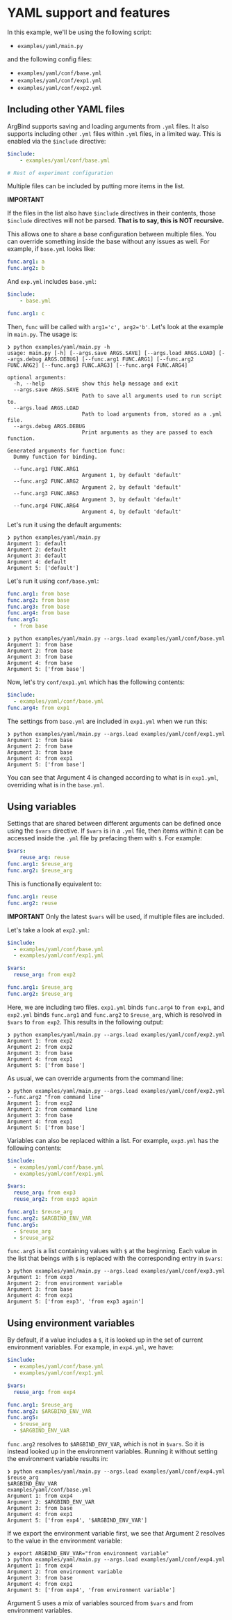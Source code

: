 # YAML support and features

In this example, we'll be using the following script:

- `examples/yaml/main.py`

and the following config files:

- `examples/yaml/conf/base.yml`
- `examples/yaml/conf/exp1.yml`
- `examples/yaml/conf/exp2.yml`

## Including other YAML files

ArgBind supports saving and loading arguments from `.yml` files. It also supports
including other `.yml` files within `.yml` files, in a limited way. 
This is enabled via the `$include` directive:

```yaml
$include:
    - examples/yaml/conf/base.yml

# Rest of experiment configuration
```

Multiple files can be included by putting more items in the list. 

**IMPORTANT**

If the files in 
the list also have `$include` directives in their contents, those `$include` 
directives will not be parsed. **That is to say, this is NOT recursive.**

This allows one to share a base configuration between multiple files. You can
override something inside the base without any issues as well. For example,
if `base.yml` looks like:

```yaml
func.arg1: a
func.arg2: b
```

And `exp.yml` includes `base.yml`:

```yaml
$include:
    - base.yml

func.arg1: c
```

Then, `func` will be called with `arg1='c', arg2='b'`. Let's look at the example
in `main.py`. The usage is:

```
❯ python examples/yaml/main.py -h
usage: main.py [-h] [--args.save ARGS.SAVE] [--args.load ARGS.LOAD] [--args.debug ARGS.DEBUG] [--func.arg1 FUNC.ARG1] [--func.arg2 FUNC.ARG2] [--func.arg3 FUNC.ARG3] [--func.arg4 FUNC.ARG4]

optional arguments:
  -h, --help            show this help message and exit
  --args.save ARGS.SAVE
                        Path to save all arguments used to run script to.
  --args.load ARGS.LOAD
                        Path to load arguments from, stored as a .yml file.
  --args.debug ARGS.DEBUG
                        Print arguments as they are passed to each function.

Generated arguments for function func:
  Dummy function for binding.

  --func.arg1 FUNC.ARG1
                        Argument 1, by default 'default'
  --func.arg2 FUNC.ARG2
                        Argument 2, by default 'default'
  --func.arg3 FUNC.ARG3
                        Argument 3, by default 'default'
  --func.arg4 FUNC.ARG4
                        Argument 4, by default 'default'
```

Let's run it using the default arguments:

```
❯ python examples/yaml/main.py
Argument 1: default
Argument 2: default
Argument 3: default
Argument 4: default
Argument 5: ['default']
```

Let's run it using `conf/base.yml`:

```yaml
func.arg1: from base
func.arg2: from base
func.arg3: from base
func.arg4: from base
func.arg5: 
  - from base
```

```
❯ python examples/yaml/main.py --args.load examples/yaml/conf/base.yml
Argument 1: from base
Argument 2: from base
Argument 3: from base
Argument 4: from base
Argument 5: ['from base']
```

Now, let's try `conf/exp1.yml` which has the following contents:

```yaml
$include:
  - examples/yaml/conf/base.yml
func.arg4: from exp1
```

The settings from `base.yml` are included in `exp1.yml` when we run this:

```
❯ python examples/yaml/main.py --args.load examples/yaml/conf/exp1.yml
Argument 1: from base
Argument 2: from base
Argument 3: from base
Argument 4: from exp1
Argument 5: ['from base']
```

You can see that Argument 4 is changed according to what is in `exp1.yml`, 
overriding what is in the `base.yml`.

## Using variables

Settings that are shared between different arguments can be defined once using the
`$vars` directive. If `$vars` is in a `.yml` file, then items within it 
can be accessed inside the `.yml` file by prefacing them with `$`. For example:

```yaml
$vars:
    reuse_arg: reuse
func.arg1: $reuse_arg
func.arg2: $reuse_arg
```

This is functionally equivalent to:

```yaml
func.arg1: reuse
func.arg2: reuse
```
**IMPORTANT**
Only the latest `$vars` will be used, if multiple files are included.

Let's take a look at `exp2.yml`:

```yaml
$include:
  - examples/yaml/conf/base.yml
  - examples/yaml/conf/exp1.yml

$vars:
  reuse_arg: from exp2

func.arg1: $reuse_arg
func.arg2: $reuse_arg
```

Here, we are including two files. `exp1.yml` binds `func.arg4` to `from exp1`, and
`exp2.yml` binds `func.arg1` and `func.arg2` to `$reuse_arg`, which is resolved in
`$vars` to `from exp2`. This results in the following output:

```
❯ python examples/yaml/main.py --args.load examples/yaml/conf/exp2.yml
Argument 1: from exp2
Argument 2: from exp2
Argument 3: from base
Argument 4: from exp1
Argument 5: ['from base']
```

As usual, we can override arguments from the command line:

```
❯ python examples/yaml/main.py --args.load examples/yaml/conf/exp2.yml --func.arg2 "from command line"
Argument 1: from exp2
Argument 2: from command line
Argument 3: from base
Argument 4: from exp1
Argument 5: ['from base']
```

Variables can also be replaced within a list. For example, `exp3.yml` has the
following contents:

```yaml
$include:
  - examples/yaml/conf/base.yml
  - examples/yaml/conf/exp1.yml

$vars:
  reuse_arg: from exp3
  reuse_arg2: from exp3 again 

func.arg1: $reuse_arg
func.arg2: $ARGBIND_ENV_VAR
func.arg5:
  - $reuse_arg
  - $reuse_arg2
```

`func.arg5` is a list containing values with `$` at the beginning. Each value
in the list that beings with `$` is replaced with the corresponding
entry in `$vars`:

```
❯ python examples/yaml/main.py --args.load examples/yaml/conf/exp3.yml
Argument 1: from exp3
Argument 2: from environment variable
Argument 3: from base
Argument 4: from exp1
Argument 5: ['from exp3', 'from exp3 again']
```

## Using environment variables

By default, if a value includes a `$`, it is looked up in the set of current 
environment variables. For example, in `exp4.yml`, we have:

```yaml
$include:
  - examples/yaml/conf/base.yml
  - examples/yaml/conf/exp1.yml

$vars:
  reuse_arg: from exp4

func.arg1: $reuse_arg
func.arg2: $ARGBIND_ENV_VAR
func.arg5:
  - $reuse_arg
  - $ARGBIND_ENV_VAR
```

`func.arg2` resolves to `$ARGBIND_ENV_VAR`, which is not in `$vars`. So it 
is instead looked up in the environment variables. Running it without 
setting the environment variable results in:

```
❯ python examples/yaml/main.py --args.load examples/yaml/conf/exp4.yml
$reuse_arg
$ARGBIND_ENV_VAR
examples/yaml/conf/base.yml
Argument 1: from exp4
Argument 2: $ARGBIND_ENV_VAR
Argument 3: from base
Argument 4: from exp1
Argument 5: ['from exp4', '$ARGBIND_ENV_VAR']
```

If we export the environment variable first, we see that Argument 2 resolves
to the value in the environment variable:

```
❯ export ARGBIND_ENV_VAR="from environment variable"
❯ python examples/yaml/main.py --args.load examples/yaml/conf/exp4.yml
Argument 1: from exp4
Argument 2: from environment variable
Argument 3: from base
Argument 4: from exp1
Argument 5: ['from exp4', 'from environment variable']
```

Argument 5 uses a mix of variables sourced from `$vars` and from 
environment variables.

